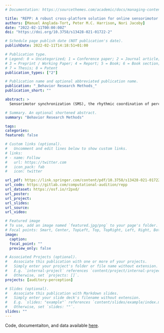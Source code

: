 ```yaml
---
# Documentation: https://sourcethemes.com/academic/docs/managing-content/

title: "REPP: A robust cross-platform solution for online sensorimotor synchronization experiments"
authors: [Manuel Anglada-Tort, Peter M.C. Harrison, Nori Jacoby]
date: "2022-02-11T00:00:00Z"
doi: "https://doi.org/10.3758/s13428-021-01722-2"

# Schedule page publish date (NOT publication's date).
publishDate: 2022-02-11T14:18:51+01:00

# Publication type.
# Legend: 0 = Uncategorized; 1 = Conference paper; 2 = Journal article;
# 3 = Preprint / Working Paper; 4 = Report; 5 = Book; 6 = Book section;
# 7 = Thesis; 8 = Patent
publication_types: ["2"]

# Publication name and optional abbreviated publication name.
publication: "_Behavior Research Methods_"
publication_short: ""

abstract: >
  Sensorimotor synchronization (SMS), the rhythmic coordination of perception and action, is a fundamental human skill that supports many behaviors, including music and dance (Repp, 2005; Repp & Su, 2013). Traditionally, SMS experiments have been performed in the laboratory using finger tapping paradigms, and have required equipment with high temporal fidelity to capture the asynchronies between the time of the tap and the corresponding cue event. Thus, SMS is particularly challenging to study with online research, where variability in participants’ hardware and software can introduce uncontrolled latency and jitter into recordings. Here we present REPP (Rhythm ExPeriment Platform), a novel technology for measuring SMS in online experiments that can work efficiently using the built-in microphone and speakers of standard laptop computers. In a series of calibration and behavioral experiments, we demonstrate that REPP achieves high temporal accuracy (latency and jitter within 2 ms on average), high test-retest reliability both in the laboratory (r = .87) and online (r = .80), and high concurrent validity (r = .94). We also show that REPP is fully automated and customizable, enabling researchers to monitor experiments in real time and to implement a wide variety of SMS paradigms. We discuss online methods for ensuring high recruiting efficiency and data quality, including pre-screening tests and automatic procedures for quality monitoring. REPP can therefore open new avenues for research on SMS that would be nearly impossible in the laboratory, reducing experimental costs while massively increasing the reach, scalability, and speed of data collection.

# Summary. An optional shortened abstract.
summary: "Behavior Research Methods"

tags:
categories: 
featured: false

# Custom links (optional).
#   Uncomment and edit lines below to show custom links.
# links:
# - name: Follow
#   url: https://twitter.com
#   icon_pack: fab
#   icon: twitter

url_pdf: https://link.springer.com/content/pdf/10.3758/s13428-021-01722-2.pdf.
url_code: https://gitlab.com/computational-audition/repp
url_dataset: https://osf.io/r2pxd/
url_poster:
url_project:
url_slides:
url_source:
url_video:

# Featured image
# To use, add an image named `featured.jpg/png` to your page's folder. 
# Focal points: Smart, Center, TopLeft, Top, TopRight, Left, Right, BottomLeft, Bottom, BottomRight.
image:
  caption:
  focal_point: ""
  preview_only: false

# Associated Projects (optional).
#   Associate this publication with one or more of your projects.
#   Simply enter your project's folder or file name without extension.
#   E.g. `internal-project` references `content/project/internal-project/index.md`.
#   Otherwise, set `projects: []`.
projects: [auditory-perception]

# Slides (optional).
#   Associate this publication with Markdown slides.
#   Simply enter your slide deck's filename without extension.
#   E.g. `slides: "example"` references `content/slides/example/index.md`.
#   Otherwise, set `slides: ""`.
slides: ""
---
```

Code, documentaiton, and data available [here](https://gitlab.com/computational-audition/repp).

